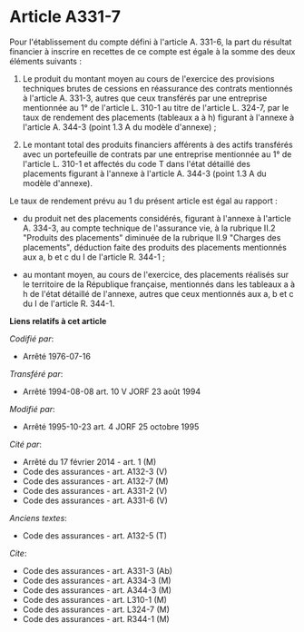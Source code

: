 # Article A331-7

Pour l'établissement du compte défini à l'article A. 331-6, la part du résultat financier à inscrire en recettes de ce compte
est égale à la somme des deux éléments suivants :

1. Le produit du montant moyen au cours de l'exercice des provisions techniques brutes de cessions en réassurance des
contrats mentionnés à l'article A. 331-3, autres que ceux transférés par une entreprise mentionnée au 1° de l'article L.
310-1 au titre de l'article L. 324-7, par le taux de rendement des placements (tableaux a à h) figurant à l'annexe à
l'article A. 344-3 (point 1.3 A du modèle d'annexe) ;

2. Le montant total des produits financiers afférents à des actifs transférés avec un portefeuille de contrats par une
entreprise mentionnée au 1° de l'article L. 310-1 et affectés du code T dans l'état détaillé des placements figurant à
l'annexe à l'article A. 344-3 (point 1.3 A du modèle d'annexe).

Le taux de rendement prévu au 1 du présent article est égal au rapport :

- du produit net des placements considérés, figurant à l'annexe à l'article A. 334-3, au compte technique de l'assurance vie,
à la rubrique II.2 "Produits des placements" diminuée de la rubrique II.9 "Charges des placements", déduction faite des
produits des placements mentionnés aux a, b et c du I de l'article R. 344-1 ;

- au montant moyen, au cours de l'exercice, des placements réalisés sur le territoire de la République française, mentionnés
dans les tableaux a à h de l'état détaillé de l'annexe, autres que ceux mentionnés aux a, b et c du I de l'article R. 344-1.

**Liens relatifs à cet article**

_Codifié par_:

  - Arrêté 1976-07-16

_Transféré par_:

  - Arrêté 1994-08-08 art. 10 V JORF 23 août 1994

_Modifié par_:

  - Arrêté 1995-10-23 art. 4 JORF 25 octobre 1995

_Cité par_:

  - Arrêté du 17 février 2014 - art. 1 (M)
  - Code des assurances - art. A132-3 (V)
  - Code des assurances - art. A132-7 (M)
  - Code des assurances - art. A331-2 (V)
  - Code des assurances - art. A331-6 (V)

_Anciens textes_:

  - Code des assurances - art. A132-5 (T)

_Cite_:

  - Code des assurances - art. A331-3 (Ab)
  - Code des assurances - art. A334-3 (M)
  - Code des assurances - art. A344-3 (M)
  - Code des assurances - art. L310-1 (M)
  - Code des assurances - art. L324-7 (M)
  - Code des assurances - art. R344-1 (M)
